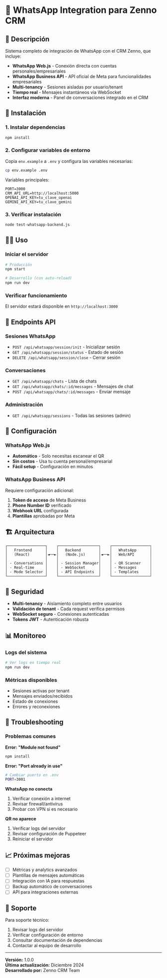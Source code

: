 # 📱 WhatsApp Integration para Zenno CRM

## 🎯 Descripción

Sistema completo de integración de WhatsApp con el CRM Zenno, que incluye:
- **WhatsApp Web.js** - Conexión directa con cuentas personales/empresariales
- **WhatsApp Business API** - API oficial de Meta para funcionalidades empresariales
- **Multi-tenancy** - Sesiones aisladas por usuario/tenant
- **Tiempo real** - Mensajes instantáneos via WebSocket
- **Interfaz moderna** - Panel de conversaciones integrado en el CRM

## 🚀 Instalación

### 1. Instalar dependencias
```bash
npm install
```

### 2. Configurar variables de entorno
Copia `env.example` a `.env` y configura las variables necesarias:

```bash
cp env.example .env
```

Variables principales:
```env
PORT=3000
CRM_API_URL=http://localhost:5000
OPENAI_API_KEY=tu_clave_openai
GEMINI_API_KEY=tu_clave_gemini
```

### 3. Verificar instalación
```bash
node test-whatsapp-backend.js
```

## 🏃‍♂️ Uso

### Iniciar el servidor
```bash
# Producción
npm start

# Desarrollo (con auto-reload)
npm run dev
```

### Verificar funcionamiento
El servidor estará disponible en `http://localhost:3000`

## 📡 Endpoints API

### Sesiones WhatsApp
- `POST /api/whatsapp/session/init` - Inicializar sesión
- `GET /api/whatsapp/session/status` - Estado de sesión
- `DELETE /api/whatsapp/session/close` - Cerrar sesión

### Conversaciones
- `GET /api/whatsapp/chats` - Lista de chats
- `GET /api/whatsapp/chats/:id/messages` - Mensajes de chat
- `POST /api/whatsapp/chats/:id/messages` - Enviar mensaje

### Administración
- `GET /api/whatsapp/sessions` - Todas las sesiones (admin)

## 🔧 Configuración

### WhatsApp Web.js
- **Automático** - Solo necesitas escanear el QR
- **Sin costos** - Usa tu cuenta personal/empresarial
- **Fácil setup** - Configuración en minutos

### WhatsApp Business API
Requiere configuración adicional:
1. **Token de acceso** de Meta Business
2. **Phone Number ID** verificado
3. **Webhook URL** configurada
4. **Plantillas** aprobadas por Meta

## 🏗️ Arquitectura

```
┌─────────────────┐    ┌──────────────────┐    ┌─────────────────┐
│   Frontend      │    │   Backend        │    │   WhatsApp      │
│   (React)       │◄──►│   (Node.js)      │◄──►│   Web/API       │
│                 │    │                  │    │                 │
│ - Conversations │    │ - Session Manager│    │ - QR Scanner    │
│ - Real-time     │    │ - WebSocket      │    │ - Messages      │
│ - Mode Selector │    │ - API Endpoints  │    │ - Templates     │
└─────────────────┘    └──────────────────┘    └─────────────────┘
```

## 🔐 Seguridad

- **Multi-tenancy** - Aislamiento completo entre usuarios
- **Validación de tenant** - Cada request verifica permisos
- **WebSocket seguro** - Conexiones autenticadas
- **Tokens JWT** - Autenticación robusta

## 📊 Monitoreo

### Logs del sistema
```bash
# Ver logs en tiempo real
npm run dev
```

### Métricas disponibles
- Sesiones activas por tenant
- Mensajes enviados/recibidos
- Estado de conexiones
- Errores y reconexiones

## 🐛 Troubleshooting

### Problemas comunes

**Error: "Module not found"**
```bash
npm install
```

**Error: "Port already in use"**
```bash
# Cambiar puerto en .env
PORT=3001
```

**WhatsApp no conecta**
1. Verificar conexión a internet
2. Revisar firewall/antivirus
3. Probar con VPN si es necesario

**QR no aparece**
1. Verificar logs del servidor
2. Revisar configuración de Puppeteer
3. Reiniciar el servidor

## 📈 Próximas mejoras

- [ ] Métricas y analytics avanzados
- [ ] Plantillas de mensajes automáticas
- [ ] Integración con IA para respuestas
- [ ] Backup automático de conversaciones
- [ ] API para integraciones externas

## 🤝 Soporte

Para soporte técnico:
1. Revisar logs del servidor
2. Verificar configuración de entorno
3. Consultar documentación de dependencias
4. Contactar al equipo de desarrollo

---

**Versión:** 1.0.0  
**Última actualización:** Diciembre 2024  
**Desarrollado por:** Zenno CRM Team
